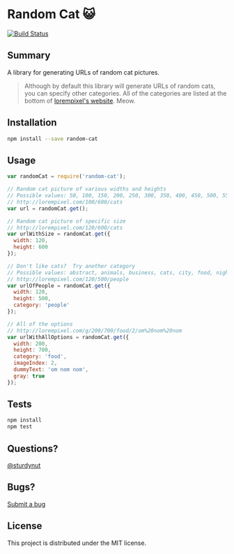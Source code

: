 # Random Cat :smiley_cat:

[![Build Status](https://travis-ci.org/sturdynut/random-cat.svg?branch=master)](https://travis-ci.org/sturdynut/random-cat)

## Summary
A library for generating URLs of random cat pictures.

> Although by default this library will generate URLs of random cats, you can specify other categories.  All of the categories are listed at the bottom of [lorempixel's website](http://lorempixel.com/).  Meow.

## Installation

```bash
npm install --save random-cat
```
## Usage

```javascript
var randomCat = require('random-cat');

// Random cat picture of various widths and heights
// Possible values: 50, 100, 150, 200, 250, 300, 350, 400, 450, 500, 550, 600
// http://lorempixel.com/100/600/cats
var url = randomCat.get();

// Random cat picture of specific size
// http://lorempixel.com/120/600/cats
var urlWithSize = randomCat.get({
  width: 120,
  height: 600
});

// Don't like cats?  Try another category
// Possible values: abstract, animals, business, cats, city, food, nightlife, fashion, people, nature, sports, technics, transport
// http://lorempixel.com/120/500/people
var urlOfPeople = randomCat.get({
  width: 120,
  height: 500,
  category: 'people'
});

// All of the options
// http://lorempixel.com/g/200/700/food/2/om%20nom%20nom
var urlWithAllOptions = randomCat.get({
  width: 200,
  height: 700,
  category: 'food',
  imageIndex: 2,
  dummyText: 'om nom nom',
  gray: true
});
```

## Tests

```javascript
npm install
npm test
```

## Questions?

[@sturdynut](https://twitter.com/sturdynut)

## Bugs?

[Submit a bug](https://github.com/sturdynut/random-cat/issues)

## License

This project is distributed under the MIT license.
